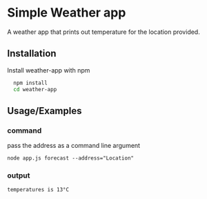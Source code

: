 
# Simple Weather app

A weather app that prints out temperature for the location provided.






## Installation

Install weather-app with npm

```bash
  npm install
  cd weather-app
```
    
## Usage/Examples

### command
pass the address as a command line argument

```
node app.js forecast --address="Location"
```

### output

```
temperatures is 13°C
```